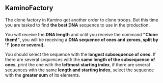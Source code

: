 ## KaminoFactory

The clone factory in Kamino got another order to clone troops. But this time you are tasked to find **the best DNA** sequence to use in the production. 

You will receive the **DNA length** and until you receive the command **"Clone them!"**, you will be receiving a **DNA sequence of ones and zeroes, split by '!' (one or several).**

You should select the sequence with the **longest subsequence of ones.** If there are several sequences with the **same length of the subsequence of ones**, print the one with the **leftmost starting index**, if there are several sequences with the same **length and starting index**, select the sequence with the **greater sum** of its elements.
